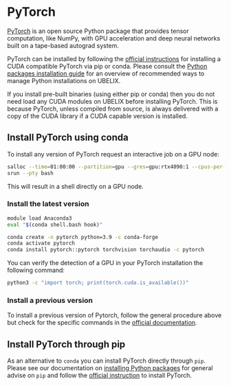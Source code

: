 [python-install]: ../installing/python.md

# PyTorch

[PyTorch](https://pytorch.org) is an open source Python package that provides tensor computation, like NumPy, with GPU acceleration and deep neural networks built on a tape-based autograd system.

PyTorch can be installed by following the [official instructions](https://pytorch.org/get-started/locally/) for installing a CUDA compatible PyTorch via pip or conda. Please consult the [Python packages installation guide][python-install] for an overview of recommended ways to manage Python installations on UBELIX. 

If you install pre-built binaries (using either pip or conda) then you do not need load any CUDA modules on UBELIX before installing PyTorch. This is because PyTorch, unless compiled from source, is always delivered with a copy of the CUDA library if a CUDA capable version is installed.

## Install PyTorch using conda

To install any version of PyTorch request an interactive job on a GPU node:

```bash
salloc --time=01:00:00 --partition=gpu --gres=gpu:rtx4090:1 --cpus-per-task=16 --mem-per-cpu=4G
srun --pty bash
```
This will result in a shell directly on a GPU node.

### Install the latest version

```bash
module load Anaconda3
eval "$(conda shell.bash hook)"

conda create -n pytorch python=3.9 -c conda-forge
conda activate pytorch
conda install pytorch::pytorch torchvision torchaudio -c pytorch
```

You can verify the detection of a GPU in your PyTorch installation the following
command:

```bash
python3 -c "import torch; print(torch.cuda.is_available())"
```

### Install a previous version

To install a previous version of Pytorch, follow the general procedure above but check for the specific commands in the
[official documentation](https://pytorch.org/get-started/previous-versions/).

## Install PyTorch through pip

As an alternative to `conda` you can install PyTorch directly through `pip`.
Please see our documentation on [installing Python
packages](../installing/python.md) for general advise on `pip` and follow the
[official instruction](https://pytorch.org/get-started/locally/) to install
PyTorch.

